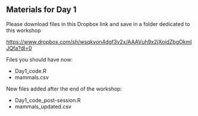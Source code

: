 ## Materials for Day 1

Please download files in this Dropbox link and save in a folder dedicated to this workshop  

https://www.dropbox.com/sh/wsqkvon4dgf3v2x/AAAVuh9x2jXoidZbgOkmIJQfa?dl=0
  
   
Files you should have now:  
- Day1_code.R
- mammals.csv

New files added after the end of the workshop:
- Day1_code_post-session.R
- mammals_updated.csv
